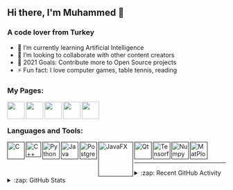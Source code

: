 ## Hi there, I'm Muhammed  👋

### A code lover from Turkey

- 🌱 I’m currently learning Artificial Intelligence
- 👯 I’m looking to collaborate with other content creators
- 🥅 2021 Goals: Contribute more to Open Source projects
- ⚡ Fun fact: I love computer games, table tennis, reading

### My Pages:

[<img align="left" alt="" width="40px" src=https://cdn-icons-png.flaticon.com/512/174/174857.png />][linkedin]
[<img align="left" alt="" width="40px" src="https://cdn3.iconfinder.com/data/icons/logos-and-brands-adobe/512/189_Kaggle-512.png" />][kaggle]
[<img align="left" alt="" width="40px" src="https://user-images.githubusercontent.com/36547915/97088991-45da5d00-1652-11eb-900f-80d106540f4f.png" />][leetcode]
[<img align="left" alt="" width="40px" src="https://cdn4.iconfinder.com/data/icons/social-media-2210/24/Medium-512.png" />][medium]
[<img align="left" alt="" width="40px" src="https://1.bp.blogspot.com/-ULT9oDhqr24/XJYCrttOEpI/AAAAAAAAJYE/inXHXlzblBI3SbcGpiUj4TMNj-E8uPlaQCK4BGAYYCw/s1600/logo%2Bhackerrank%2Bicon.png" />][hackerrank]<br />
<br />

### Languages and Tools:
[<img align="left" alt="C" width="40px" src="https://cdn.iconscout.com/icon/free/png-512/c-programming-569564.png" />]()
[<img align="left" alt="C++" width="35px" src="https://upload.wikimedia.org/wikipedia/commons/thumb/1/18/ISO_C%2B%2B_Logo.svg/1822px-ISO_C%2B%2B_Logo.svg.png" />]()
[<img align="left" alt="Python" width="40px" src="https://cdn.iconscout.com/icon/free/png-256/python-19-1175114.png" />]()
[<img align="left" alt="Java" width="40px" src="https://images.vexels.com/media/users/3/166401/isolated/lists/b82aa7ac3f736dd78570dd3fa3fa9e24-java-programming-language-icon.png" />]()
[<img align="left" alt="Postgresql" width="40px" src="https://cdn.iconscout.com/icon/free/png-256/postgresql-11-1175122.png" />]()
[<img align="left" alt="JavaFX" width="80px" src="https://wikiimg.tojsiabtv.com/wikipedia/en/c/cc/JavaFX_Logo.png" />]()
[<img align="left" alt="Qt" width="40px" src="https://cdn0.iconfinder.com/data/icons/flat-round-system/512/qt-512.png" />]()
[<img align="left" alt="Tensorflow" width="40px" src="https://upload.wikimedia.org/wikipedia/commons/thumb/2/2d/Tensorflow_logo.svg/1200px-Tensorflow_logo.svg.png" />]()
[<img align="left" alt="Numpy" width="40px" src="https://cdn.worldvectorlogo.com/logos/numpy.svg" />]()
[<img align="left" alt="MatPlotlib" width="40px" src="https://upload.wikimedia.org/wikipedia/commons/thumb/8/84/Matplotlib_icon.svg/1024px-Matplotlib_icon.svg.png" />]() <br/>
<br/>


---

<details>
  <summary>:zap: Recent GitHub Activity</summary>
  
<!--START_SECTION:activity-->
1. 🗣 Commented on [#2](https://github.com/codeSTACKr/portfolio-sass/issues/2) in [codeSTACKr/portfolio-sass](https://github.com/codeSTACKr/portfolio-sass)
2. ❗️ Closed issue [#2](https://github.com/codeSTACKr/portfolio-sass/issues/2) in [codeSTACKr/portfolio-sass](https://github.com/codeSTACKr/portfolio-sass)
3. ❌ Closed PR [#11](https://github.com/codeSTACKr/free-developer-resources/pull/11) in [codeSTACKr/free-developer-resources](https://github.com/codeSTACKr/free-developer-resources)
4. 🗣 Commented on [#11](https://github.com/codeSTACKr/free-developer-resources/issues/11) in [codeSTACKr/free-developer-resources](https://github.com/codeSTACKr/free-developer-resources)
5. 🎉 Merged PR [#10](https://github.com/codeSTACKr/free-developer-resources/pull/10) in [codeSTACKr/free-developer-resources](https://github.com/codeSTACKr/free-developer-resources)
<!--END_SECTION:activity-->

</details>

<details>
  <summary>:zap: GitHub Stats</summary>

  <img align="left" alt="codeSTACKr's GitHub Stats" src="https://github-readme-stats.codestackr.vercel.app/api?username=codeSTACKr&show_icons=true&hide_border=true" />

</details>

[linkedin]: https://codeSTACKr.com
[kaggle]: http://vsCodeHero.com
[leetcode]: https://twitter.com/codeSTACKr
[medium]: https://youtube.com/codeSTACKr
[hackerrank]: https://instagram.com/codeSTACKr
